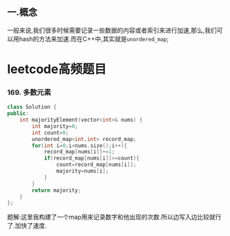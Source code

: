 ## 一.概念
一般来说,我们很多时候需要记录一些数据的内容或者索引来进行加速,那么,我们可以用hash的方法来加速.而在C++中,其实就是`unordered_map`;



# leetcode高频题目
### 169. 多数元素

```c++
class Solution {
public:
    int majorityElement(vector<int>& nums) {
        int majority=0;
        int count=0;
        unordered_map<int,int> record_map;
        for(int i=0;i<nums.size();i++){
            record_map[nums[i]]+=1;
            if(record_map[nums[i]]>=count){
                count=record_map[nums[i]];
                majority=nums[i];
            }
        }
        return majority;
    }
};
```
题解:这里我构建了一个map用来记录数字和他出现的次数.所以边写入边比较就行了.加快了速度.

